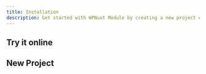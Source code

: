 ```yaml
---
title: Installation
description: Get started with WPNuxt Module by creating a new project or adding it to an existing Nuxt application.
---
```


## Try it online


## New Project
